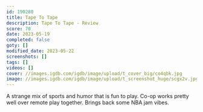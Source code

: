```yaml
---
id: 190280
title: Tape To Tape
description: Tape To Tape - Review
score: 70
date: 2023-05-19
completed: false
goty: []
modified_date: 2023-05-22
screenshots: []
tags: []
videos: []
cover: //images.igdb.com/igdb/image/upload/t_cover_big/co4qbk.jpg
image: //images.igdb.com/igdb/image/upload/t_screenshot_huge/scgx2v.jpg
---
```

A strange mix of sports and humor that is fun to play. Co-op works pretty well over remote play together. Brings back some NBA jam vibes.